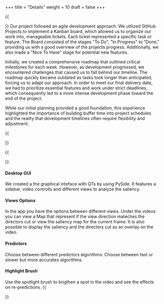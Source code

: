 +++
title = "Details"
weight = 10
draft = false
+++

{{<section title="Development Process">}}
Our project followed an agile development approach. We utilized GitHub Projects to implement a Kanban board, which allowed us to organize our work into, manageable tickets. Each ticket represented a specific task or feature.  The Board consisted of the stages "To Do", "In Progress" to "Done," providing us with a good overview of the projects progress. Additionally, we also made a "Nice To Have" stage for potential new features.

Initially, we created a comprehensive roadmap that outlined critical milestones for each week. However, as development progressed, we encountered challenges that caused us to fall behind our timeline. The roadmap quickly became outdated as tasks took longer than anticipated, forcing us to adapt our approach. In order to meet our final delivery date, we had to prioritize essential features and work under strict deadlines, which consequently led to a more intense development phase toward the end of the project.

While our initial planning provided a good foundation, this experience highlighted the importance of building buffer time into project schedules and the reality that development timelines often require flexibility and adjustment.

{{</section>}}

{{<section title="App Features">}}
#### Desktop GUI
We created a the graphical inteface with QTs by using PySide. It features a sidebar, video controlls and different views to analyze the saliency.

#### Views Options
In the app you have the options between different views. Under the videos you can view a Map that represent if the view direction mateches the directors cut or view the saliency map for the current frame. It is also possible to display the saliency and the directors cut as an overlay on the video.

#### Predictors
Choose between different predictors algorithms: Choose between fast or slower but more accurates algorithms.

#### Highlight Brush
Use the spotlight brush to brigthen a spot in the video and see the effects on re-predictions.
{{</section>}}